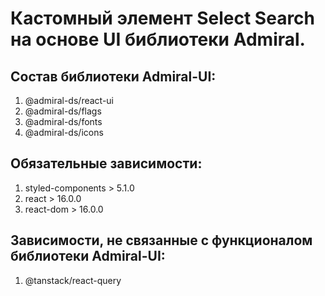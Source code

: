 # Кастомный элемент Select Search на основе UI библиотеки Admiral.

## Состав библиотеки Admiral-UI:

1. @admiral-ds/react-ui
2. @admiral-ds/flags
3. @admiral-ds/fonts
4. @admiral-ds/icons

## Обязательные зависимости:

1. styled-components > 5.1.0
2. react > 16.0.0
3. react-dom > 16.0.0

## Зависимости, не связанные с функционалом библиотеки Admiral-UI:

1. @tanstack/react-query
